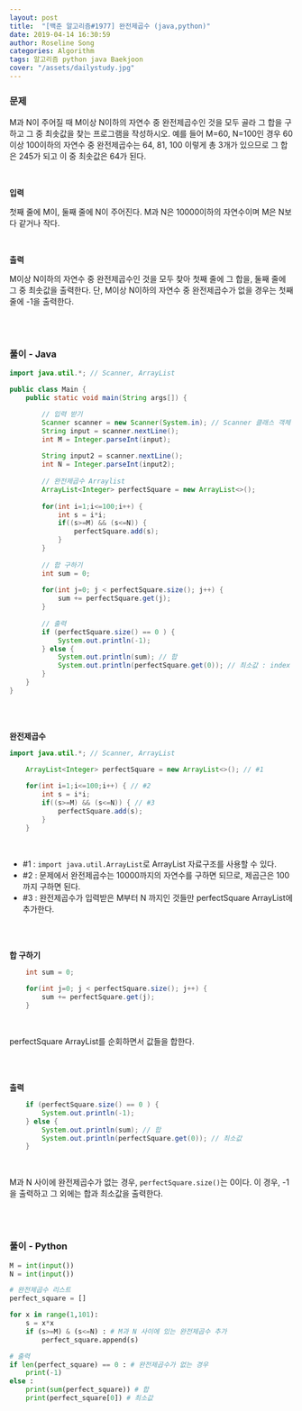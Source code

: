 ```yaml
---
layout: post
title:  "[백준 알고리즘#1977] 완전제곱수 (java,python)"
date: 2019-04-14 16:30:59
author: Roseline Song
categories: Algorithm
tags: 알고리즘 python java Baekjoon
cover: "/assets/dailystudy.jpg"
---
```


### 문제 

M과 N이 주어질 때 M이상 N이하의 자연수 중 완전제곱수인 것을 모두 골라 그 합을 구하고 그 중 최솟값을 찾는 프로그램을 작성하시오. 예를 들어 M=60, N=100인 경우 60이상 100이하의 자연수 중 완전제곱수는 64,  81,  100 이렇게 총 3개가 있으므로 그 합은 245가 되고 이 중 최솟값은 64가 된다.

<br>

**입력**

첫째 줄에 M이, 둘째 줄에 N이 주어진다. M과 N은 10000이하의 자연수이며 M은 N보다 같거나 작다.

<br>

**출력**

M이상 N이하의 자연수 중 완전제곱수인 것을 모두 찾아 첫째 줄에 그 합을, 둘째 줄에 그 중 최솟값을 출력한다. 단, M이상 N이하의 자연수 중 완전제곱수가 없을 경우는 첫째 줄에 -1을 출력한다.

<br>
<br>

### 풀이 - Java

```java
import java.util.*; // Scanner, ArrayList

public class Main {
	public static void main(String args[]) {

		// 입력 받기
		Scanner scanner = new Scanner(System.in); // Scanner 클래스 객체 생성 
		String input = scanner.nextLine();
		int M = Integer.parseInt(input);		
		
		String input2 = scanner.nextLine();
		int N = Integer.parseInt(input2);
		
		// 완전제곱수 Arraylist
		ArrayList<Integer> perfectSquare = new ArrayList<>();
		
		for(int i=1;i<=100;i++) {
			int s = i*i;
			if((s>=M) && (s<=N)) {
				perfectSquare.add(s);
			}
		}
		
		// 합 구하기 
		int sum = 0;
		
		for(int j=0; j < perfectSquare.size(); j++) {
			sum += perfectSquare.get(j);
		}
		
        // 출력 
		if (perfectSquare.size() == 0 ) {
			System.out.println(-1);
		} else {
			System.out.println(sum); // 합
			System.out.println(perfectSquare.get(0)); // 최소값 : index : arraylist.get(index)
		}
	}
}
```

<br>
<br>


**완전제곱수**

```java
import java.util.*; // Scanner, ArrayList

    ArrayList<Integer> perfectSquare = new ArrayList<>(); // #1
    
    for(int i=1;i<=100;i++) { // #2
        int s = i*i;
        if((s>=M) && (s<=N)) { // #3
            perfectSquare.add(s);
        }
    }
```

<br>


- #1 : `import java.util.ArrayList`로 ArrayList 자료구조를 사용할 수 있다. 
- #2 : 문제에서 완전제곱수는 10000까지의 자연수를 구하면 되므로, 제곱근은 100까지 구하면 된다. 
- #3 : 완전제곱수가 입력받은 M부터 N 까지인 것들만 perfectSquare ArrayList에 추가한다. 

<br>
<br>


**합 구하기**

```java
    int sum = 0;
    
    for(int j=0; j < perfectSquare.size(); j++) {
        sum += perfectSquare.get(j);
    }
```

<br>

perfectSquare ArrayList를 순회하면서 값들을 합한다.

<br>
<br>


**출력**

```java
    if (perfectSquare.size() == 0 ) {
        System.out.println(-1);
    } else {
        System.out.println(sum); // 합
        System.out.println(perfectSquare.get(0)); // 최소값 
    }
```

<br>

M과 N 사이에 완전제곱수가 없는 경우, `perfectSquare.size()`는 0이다. 이 경우, -1을 출력하고 그 외에는 합과 최소값을 출력한다.  

<br>
<br>

### 풀이 - Python

```python
M = int(input())
N = int(input())

# 완전제곱수 리스트
perfect_square = []

for x in range(1,101):
    s = x*x
    if (s>=M) & (s<=N) : # M과 N 사이에 있는 완전제곱수 추가 
        perfect_square.append(s)

# 출력        
if len(perfect_square) == 0 : # 완전제곱수가 없는 경우 
    print(-1)    
else : 
    print(sum(perfect_square)) # 합
    print(perfect_square[0]) # 최소값
```

<br>
<br>



